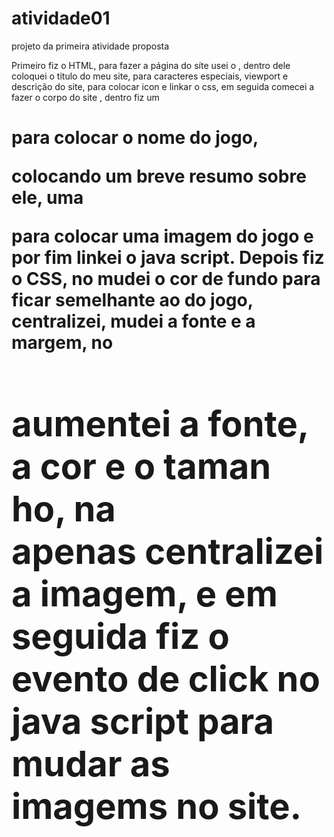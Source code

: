 # atividade01
projeto da primeira atividade proposta

Primeiro fiz o HTML, para fazer a página do síte  usei o <head>, dentro dele coloquei o titulo do meu site, <meta charset> para caracteres especiais, <meta name> viewport 
e descrição do site, <link rel> para colocar icon e linkar o css, em seguida comecei a fazer o corpo do site <body>, dentro fiz um <h1> para colocar o nome do 
  jogo, <p> colocando um breve resumo sobre ele, uma <div> para colocar uma imagem do jogo e por fim linkei o java script.
  Depois  fiz o CSS, no <body> mudei o cor de fundo para ficar semelhante ao do jogo, centralizei, mudei a fonte e a margem, no <h1> aumentei a fonte, a cor e o taman
  ho, na <div> apenas centralizei a imagem, e em seguida fiz o evento de click no java script  para mudar as imagems no site.
